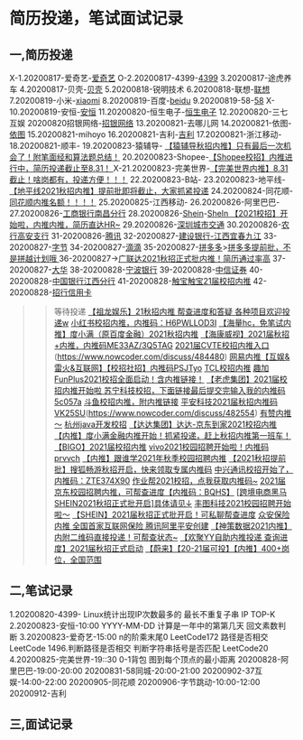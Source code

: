 # 简历投递，笔试面试记录

## 一,简历投递
 X-1.20200817-爱奇艺-[爱奇艺](http://zhaopin.iqiyi.com/campus.html#/my-recruit?recruitmenId=88)
 O-2.20200817-4399-[4399](https://hr.4399om.com/?r=userCenter/index)
 3.20200817-途虎养车
 4.20200817-贝壳-[贝壳](http://campus.ke.com/Portal/Apply/Index)
 5.20200818-锐明技术
 6.20200818-联想-[联想](https://talent.lenovo.com.cn/resume/myapply)
 7.20200819-小米-[xiaomi](https://app.mokahr.com/m/candidate/applications/deliver-query/xiaomi/)
 8.20200819-百度-[beidu](https://talent.baidu.com/external/baidu/campus.html#/individualCenter)
 9.20200819-58-[58](http://campus.58.com/Portal/Apply/Index)
 X-10.20200819-安恒-[安恒](https://campus.dbappsecurity.com.cn/campus_apply/dbappsecurity/7835#/candidateHome/applications)
 11.20200820-恒生电子-[恒生电子](http://campus.hundsun.com/Portal/Apply/Index)
 12.20200820-三七互娱[](https://zhaopin.37.com/index.php?m=Home&c=user&a=index)
 20200820招银网络-[招银网络](https://cmbntjob.cmbchina.com/pages/mycenter/default.html)
 13.20200821-去哪儿网
 14.20200821-依图-[依图](https://app.mokahr.com/m/candidate/applications/deliver-query/yitu-inc)
 15.20200821-mihoyo
 16.20200821-吉利-[吉利](https://campus.geely.com/home/userCenter/toUserCenter/2)
 17.20200821-浙江移动-[](http://i.51job.com/userset/my_apply.php?type=xy&lang=c)
 18.20200821-顺丰-[](http://campus.sf-express.com/#/personalCenter)
 19.20200823-猿辅导-[](https://app.mokahr.com/m/candidate/applications/deliver-query/fenbi) [【猿辅导秋招内推】只有最后一次机会了！附笔面经和算法题总结！](https://www.nowcoder.com/discuss/445102)
 20.20200823-Shopee-[]()[【Shopee校招】内推进行中，简历投递截止至8.31！ ](https://www.nowcoder.com/discuss/461892)
 X-21.20200823-完美世界-[]()[【完美世界内推】8.31截止！啥岗都有，投递方便！！！](https://www.nowcoder.com/discuss/473209)
 22.20200823-B站-[]()[]()
 23.20200823-地平线-[](http://horizon.hotjob.cn/wt/Horizon/web/index/applyPositionN310!listApplyPosition?brandCode=1&operational=ee2a6b405f7e21a4cd834daf0c3e100dd178846c01bb29cd075f99f7f539da9f845058b98226c1dc4ee85ee898d155bb42d55395d06889919dfd7960ff723ecf0256923700d40c4d9094c7d138455107c9d5de96a897236ec1e32b049ab580b7)
        [【地平线2021秋招内推】提前批即将截止，大家抓紧投递](https://www.nowcoder.com/discuss/476218)
 24.20200824-同花顺-[](http://talent.10jqka.com.cn/default/usercenter/index/) [同花顺内推名额！！！！](https://www.nowcoder.com/discuss/486796)
 25.20200825-江西移动-[](https://xiaoyuan.zhaopin.com/resume/delivery)
 26.20200826-阿里巴巴-[](https://campus.alibaba.com/myJobApply.htm)
 27.20200826-[工商银行南昌分行](https://job.icbc.com.cn/pc/index.html#/main/personal/delivery)
 28.20200826-[Shein]()-[SheIn 【2021校招】开始啦，内推内推，简历直达HR~](https://www.nowcoder.com/discuss/456845)
 29.20200826-[深圳城市交通](https://sutpc.zhiye.com/Portal/Apply/Index) []()
 30.20200826-[农行高安支行](https://career.abchina.com/build/index.html#/MySubmit)
 31-20200826-[腾讯](https://join.qq.com/submit.php)
 32-20200827-[建设银行-江西宜春九江](http://job.ccb.com/cn/job/mycenter/index.html)
 33-20200827-[字节](https://job.bytedance.com/campus/position/application?referral_code=GQCEQ3W)
 34-20200827-[滴滴](https://app.mokahr.com/campus_apply/didiglobal/6223?recommendCode=rcfNht#/candidateHome/applications)
 35-20200827-[拼多多](https://careers.pinduoduo.com/campus/personal-center)>[拼多多提前批，不是拼越计划哦 ](https://www.nowcoder.com/discuss/478747)
 36-20200827-[](mokahr)>[广联达2021秋招正式批内推！简历通过率高](https://www.nowcoder.com/discuss/474053)
 37-20200827-[大华](https://dahua.zhiye.com/Portal/Apply/Index)
 38-20200828-[宁波银行](https://zhaopin.nbcb.com.cn/recruit/resume/resumeCenter.jsp)
 39-20200828-[中信证券](https://careers.citics.com/apply/)
 40-20200828-[中国银行江西分行](https://applyjob.chinahr.com/apply/job/wish?jobId=5f29439aa055bd036b706357&projectId=5f1502454f54a5059f694f14)
 41-20200828-[触宝](https://app.mokahr.com/recommendation-apply/cootek)[触宝21届校招内推](https://www.nowcoder.com/discuss/475365?from=21tpqcb)
 42-20200828-[招行信用卡](https://zhaopin.ccc.cmbchina.com/applicant/index.html#/applicationHistory)
>>等待投递
>[【祖龙娱乐】21秋招内推 帮查进度和答疑 各种项目欢迎投递w](https://www.nowcoder.com/discuss/466631)
>[小红书校招内推，内推码：H6PWLLOD3I](https://www.nowcoder.com/discuss/482009)
>[【海量hc，免笔试内推】度小满（原百度金融）2021秋招内推](https://www.nowcoder.com/discuss/483921)
 [【海康威视】2021届秋招+内推，内推码ME33AZ/3Q5TAG](https://www.nowcoder.com/discuss/479316)
 [2021届CVTE校招内推入口](https://www.nowcoder.com/discuss/479289)(https://www.nowcoder.com/discuss/484480)
 [网易内推【互娱&雷火&互联网】【校招社招】内推码PSJTyo](https://www.nowcoder.com/discuss/446261)
 [TCL校招内推](https://www.nowcoder.com/discuss/476238)
>[趣加FunPlus2021校招全面启动！含内推链接！](https://www.nowcoder.com/discuss/480367)
>[【老虎集团】2021届校招内推开始啦 ](https://www.nowcoder.com/discuss/472472)
>[苏宁科技校招，下面链接最后提交完输入我的内推码5c057a](https://www.nowcoder.com/discuss/469964)
>[斗鱼校招内推，附内推链接](https://www.nowcoder.com/discuss/459536)
>[平安科技2021届秋招内推码VK25SU](https://www.nowcoder.com/discuss/482702)(https://www.nowcoder.com/discuss/482554)
>[有赞内推～](https://www.nowcoder.com/discuss/478048)
>[杭州java开发校招](https://www.nowcoder.com/discuss/484714)
>[【达达集团】达达-京东到家2021校招内推](https://www.nowcoder.com/discuss/484688)
>[【内推】度小满金融内推开始！抓紧投递，赶上秋招内推第一班车！](https://www.nowcoder.com/discuss/484521)
>[【BIGO】2021届校招内推](https://www.nowcoder.com/discuss/484395)
>[vivo2021校园招聘开始啦！内推码prvvch](https://www.nowcoder.com/discuss/485251)
>[【内推】跟谁学2021年秋季校园招聘内推](https://www.nowcoder.com/discuss/459468)
>[【2021秋招提前批】搜狐畅游秋招开启，快来领取专属内推码](https://www.nowcoder.com/discuss/458556)
>[中兴通讯校招开始了，内推码：ZTE374X90](https://www.nowcoder.com/discuss/485253)
>[作业帮2021校招，点我获取内推码~](https://www.nowcoder.com/discuss/477290)
>[2021届京东校园招聘内推，可帮查进度【内推码：BQHS】](https://www.nowcoder.com/discuss/484903)
>[[跨境电商黑马SHEIN2021秋招正式批开启]具体请见↓](https://www.nowcoder.com/discuss/484890)
>[丰图科技2021校园招聘开始啦～](https://www.nowcoder.com/discuss/484886)
>[【SHEIN】2021届秋招正式批开启！可私聊帮查进度](https://www.nowcoder.com/discuss/484859)
>[众安保险 内推 全国首家互联网保险 腾讯阿里平安创建](https://www.nowcoder.com/discuss/476692)
>[【神策数据2021内推】内附二维码直接投递！可帮查状态~](https://www.nowcoder.com/discuss/472969)
>[【欢聚YY自助内推投递 查询进度】2021届秋招正式启动](https://www.nowcoder.com/discuss/459801)
>[【蔚来】【20-21届可投】【内推】400+岗位，全国范围 ](https://www.nowcoder.com/discuss/464721)

## 二,笔试记录
1.20200820-4399-
    Linux统计出现IP次数最多的
    最长不重复子串
    IP TOP-K
2.20200823-安恒-10:00
    YYYY-MM-DD 计算是一年中的第第几天
    回文素数判断
3.20200823-爱奇艺-15:00
    n的阶乘末尾0 LeetCode172
    路径是否相交 LeetCode 1496.判断路径是否相交
    判断字符串括号是否匹配 LeetCode20
4.20200825-完美世界-19::30
    0-1背包
    图到每个顶点的最小距离
20200828-阿里巴巴-19:00-20:00
20200831-58同城-20:00-21:00
20200902-37互娱-14:00-22:00
20200905-同花顺
20200906-字节跳动-10:00-12:00
20200912-吉利
## 三,面试记录